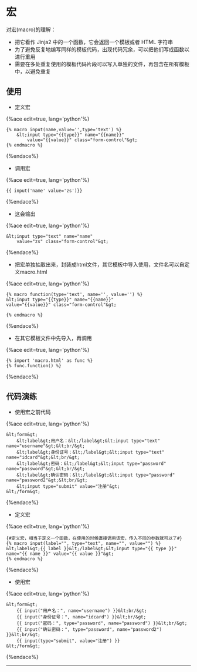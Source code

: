 # 宏

对宏\(macro\)的理解：

  * 把它看作 Jinja2 中的一个函数，它会返回一个模板或者 HTML 字符串
  * 为了避免反复地编写同样的模板代码，出现代码冗余，可以把他们写成函数以进行重用
  * 需要在多处重复使用的模板代码片段可以写入单独的文件，再包含在所有模板中，以避免重复

## 使用

  * 定义宏

{%ace edit=true, lang='python'%}

    {% macro input(name,value='',type='text') %}
        &lt;input type="{{type}}" name="{{name}}"
            value="{{value}}" class="form-control"&gt;
    {% endmacro %}
    
{%endace%}

  * 调用宏

{%ace edit=true, lang='python'%}

    {{ input('name' value='zs')}}
    
{%endace%}

  * 这会输出

{%ace edit=true, lang='python'%}

    &lt;input type="text" name="name"
        value="zs" class="form-control"&gt;
    
{%endace%}

  * 把宏单独抽取出来，封装成html文件，其它模板中导入使用，文件名可以自定义macro.html

{%ace edit=true, lang='python'%}

    {% macro function(type='text', name='', value='') %}
    &lt;input type="{{type}}" name="{{name}}"
    value="{{value}}" class="form-control"&gt;
    
    {% endmacro %}
    
{%endace%}

  * 在其它模板文件中先导入，再调用

{%ace edit=true, lang='python'%}

    {% import 'macro.html' as func %}
    {% func.function() %}
    
{%endace%}

## 代码演练

  * 使用宏之前代码

{%ace edit=true, lang='python'%}

    &lt;form&gt;
        &lt;label&gt;用户名：&lt;/label&gt;&lt;input type="text" name="username"&gt;&lt;br/&gt;
        &lt;label&gt;身份证号：&lt;/label&gt;&lt;input type="text" name="idcard"&gt;&lt;br/&gt;
        &lt;label&gt;密码：&lt;/label&gt;&lt;input type="password" name="password"&gt;&lt;br/&gt;
        &lt;label&gt;确认密码：&lt;/label&gt;&lt;input type="password" name="password2"&gt;&lt;br/&gt;
        &lt;input type="submit" value="注册"&gt;
    &lt;/form&gt;
    
{%endace%}

  * 定义宏

{%ace edit=true, lang='python'%}

    {#定义宏，相当于定义一个函数，在使用的时候直接调用该宏，传入不同的参数就可以了#}
    {% macro input(label="", type="text", name="", value="") %}
    &lt;label&gt;{{ label }}&lt;/label&gt;&lt;input type="{{ type }}" name="{{ name }}" value="{{ value }}"&gt;
    {% endmacro %}
    
{%endace%}

  * 使用宏

{%ace edit=true, lang='python'%}

    &lt;form&gt;
        {{ input("用户名：", name="username") }}&lt;br/&gt;
        {{ input("身份证号：", name="idcard") }}&lt;br/&gt;
        {{ input("密码：", type="password", name="password") }}&lt;br/&gt;
        {{ input("确认密码：", type="password", name="password2") }}&lt;br/&gt;
        {{ input(type="submit", value="注册") }}
    &lt;/form&gt;
    
{%endace%}

____

